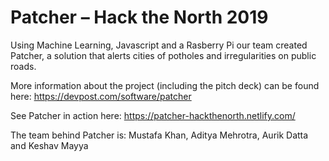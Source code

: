 # Patcher – Hack the North 2019

Using Machine Learning, Javascript and a Rasberry Pi our team created Patcher, a solution that alerts cities of potholes and irregularities on public roads.

More information about the project (including the pitch deck) can be found here: https://devpost.com/software/patcher

See Patcher in action here: https://patcher-hackthenorth.netlify.com/

The team behind Patcher is: Mustafa Khan, Aditya Mehrotra, Aurik Datta and Keshav Mayya
